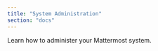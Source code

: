 ```yaml
---
title: "System Administration"
section: "docs"
---
```


Learn how to administer your Mattermost system.
